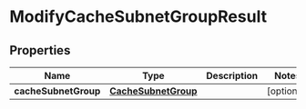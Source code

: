 

# ModifyCacheSubnetGroupResult


## Properties

| Name | Type | Description | Notes |
|------------ | ------------- | ------------- | -------------|
|**cacheSubnetGroup** | [**CacheSubnetGroup**](CacheSubnetGroup.md) |  |  [optional] |




